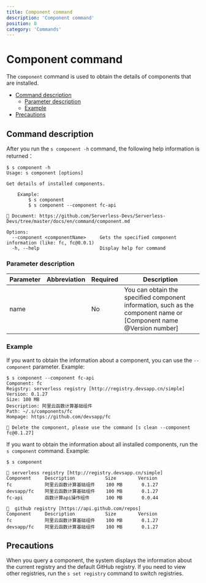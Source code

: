 ```yaml
---
title: Component command
description: 'Component command'
position: 8
category: 'Commands'
---
```


# Component command

The `component` command is used to obtain the details of components that are installed.

- [Command description](#Command-description)
    - [Parameter description](#Parameter-description)
    - [Example](#Example)
- [Precautions](#Precautions)

## Command description

After you run the `s component -h` command, the following help information is returned：

```shell script
$ s component -h
Usage: s component [options]

Get details of installed components.
    
    Example:
        $ s component
        $ s component --component fc-api

📖 Document: https://github.com/Serverless-Devs/Serverless-Devs/tree/master/docs/en/command/component.md

Options:
  --component <componentName>     Gets the specified component information (like: fc, fc@0.0.1)
  -h, --help                      Display help for command
```

### Parameter description

| Parameter | Abbreviation | Required | Description | 
|-----|-----|-----|-----| 
| name | | No | You can obtain the specified component information, such as the component name or [Component name @Version number] |

### Example

If you want to obtain the information about a component, you can use the `--component` parameter. Example: 

```shell script
$ s component --component fc-api
Component: fc
Reigstry: serverless registry [http://registry.devsapp.cn/simple] 
Version: 0.1.27  
Size: 100 MB
Description: 阿里云函数计算基础组件
Path: ~/.s/components/fc
Hompage: https://github.com/devsapp/fc

🙋 Delete the component, please use the command [s clean --component fc@0.1.27]
```

If you want to obtain the information about all installed components, run the `s component` command. Example:
```shell script
$ s component 

🔎 serverless registry [http://registry.devsapp.cn/simple] 
Component     Description           Size        Version 
fc            阿里云函数计算基础组件    100 MB       0.1.27
devsapp/fc    阿里云函数计算基础组件    100 MB       0.1.27
fc-api        函数计算api操作组件      100 MB       0.0.44

🔎  github registry [https://api.github.com/repos]
Component     Description           Size        Version 
fc            阿里云函数计算基础组件    100 MB       0.1.27
devsapp/fc    阿里云函数计算基础组件    100 MB       0.1.27

```


## Precautions
When you query a component, the system displays the information about the current registry and the default GitHub registry. If you need to view other registries, run the `s set registry` command to switch registries.
